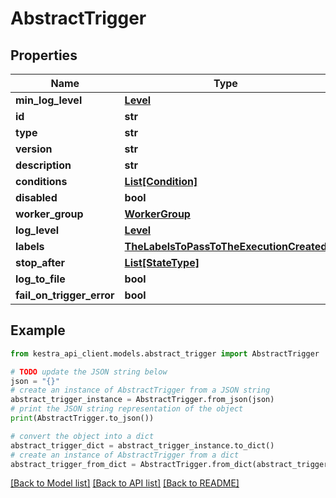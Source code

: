 # AbstractTrigger


## Properties

Name | Type | Description | Notes
------------ | ------------- | ------------- | -------------
**min_log_level** | [**Level**](Level.md) |  | [optional] 
**id** | **str** |  | 
**type** | **str** |  | 
**version** | **str** |  | [optional] 
**description** | **str** |  | [optional] 
**conditions** | [**List[Condition]**](Condition.md) |  | [optional] 
**disabled** | **bool** |  | 
**worker_group** | [**WorkerGroup**](WorkerGroup.md) |  | [optional] 
**log_level** | [**Level**](Level.md) |  | [optional] 
**labels** | [**TheLabelsToPassToTheExecutionCreated**](TheLabelsToPassToTheExecutionCreated.md) |  | [optional] 
**stop_after** | [**List[StateType]**](StateType.md) |  | [optional] 
**log_to_file** | **bool** |  | [optional] 
**fail_on_trigger_error** | **bool** |  | [optional] 

## Example

```python
from kestra_api_client.models.abstract_trigger import AbstractTrigger

# TODO update the JSON string below
json = "{}"
# create an instance of AbstractTrigger from a JSON string
abstract_trigger_instance = AbstractTrigger.from_json(json)
# print the JSON string representation of the object
print(AbstractTrigger.to_json())

# convert the object into a dict
abstract_trigger_dict = abstract_trigger_instance.to_dict()
# create an instance of AbstractTrigger from a dict
abstract_trigger_from_dict = AbstractTrigger.from_dict(abstract_trigger_dict)
```
[[Back to Model list]](../README.md#documentation-for-models) [[Back to API list]](../README.md#documentation-for-api-endpoints) [[Back to README]](../README.md)



